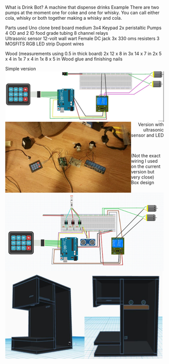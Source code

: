 What is Drink Bot?
A machine that dispense drinks
Example
There are two pumps at the moment one for coke and one for whisky. You can call either cola, whisky or both together making a whisky and cola.

Parts used
Uno clone 
bred board medium
3x4 Keypad
2x peristaltic Pumps
4 OD and 2 ID food grade tubing
8 channel relays  
Ultrasonic sensor 
12-volt wall wart
Female DC jack 
3x 330 oms resisters
3 MOSFITS
RGB LED strip
Dupont wires

Wood (measurements using 0.5 in thick board)
2x 12 x 8 in
3x 14 x 7 in
2x 5 x 4 in
1x 7 x 4 in
1x 8 x 5 in
Wood glue and finishing nails

Simple version
<br>
<img align="left" width="800" src="images/simpleSkatch.jpg" alt="simple sketch" title="Optional title"><br>
<img align="left" width="400" src="images/buildPic.jpg" alt="build picture" title="Optional title"><br>
<p align="right">Version with ultrasonic sensor and LED</p>

<img align="left" width="800" src="images/DrinkBotsketch.png" alt="drink bot sketch" title="Optional title"><br>
<br>
(Not the exact wiring I used on the current version but very close)
<br>
Box design
<br>
<img align="left" width="500" img src="/images\boxDesign.JPG" alt="box design " title="Optional title"><br>

